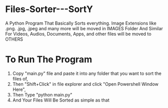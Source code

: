 # Files-Sorter---SortY
A Python Program That Basically Sorts everything. Image Extensions like .png. .jpg, .jpeg and many more will be moved in IMAGES Folder And Similar For Videos, Audios, Documents, Apps, and other files will be moved to OTHERS

# To Run The Program
1. Copy "main.py" file and paste it into any folder that you want to sort the files of,
2. Then "Shift+Click" in file explorer and click "Open Powershell Window Here",
3. Then Type "python main.py"
4. And Your Files Will Be Sorted as simple as that
